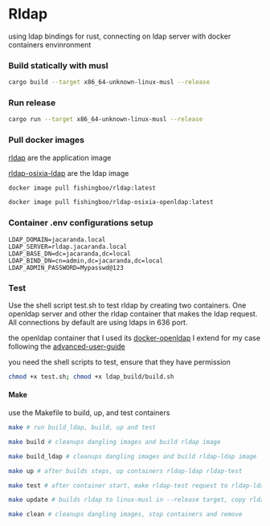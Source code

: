 # Rldap
using ldap bindings for rust, connecting on ldap server with docker containers envinronment

### Build statically with musl
```bash
cargo build --target x86_64-unknown-linux-musl --release
```

### Run release
```bash
cargo run --target x86_64-unknown-linux-musl --release
```

### Pull docker images
[rldap](https://hub.docker.com/repository/docker/fishingboo/rldap) are the application image

[rldap-osixia-ldap](https://hub.docker.com/repository/docker/fishingboo/rldap-osixia-openldap) are the ldap image
```bash
docker image pull fishingboo/rldap:latest
```
```bash
docker image pull fishingboo/rldap-osixia-openldap:latest
```

### Container .env configurations setup
```.env
LDAP_DOMAIN=jacaranda.local
LDAP_SERVER=rldap.jacaranda.local
LDAP_BASE_DN=dc=jacaranda,dc=local
LDAP_BIND_DN=cn=admin,dc=jacaranda,dc=local
LDAP_ADMIN_PASSWORD=Mypasswd@123
```

### Test
Use the shell script test.sh to test rldap by creating two containers.
One openldap server and other the rldap container that makes the ldap request.
All connections by default are using ldaps in 636 port.

the openldap container that I used its [docker-openldap](https://github.com/osixia/docker-openldap)
I extend for my case following the [advanced-user-guide](https://github.com/osixia/docker-openldap#advanced-user-guide)

you need the shell scripts to test, ensure that they have permission
```bash
chmod +x test.sh; chmod +x ldap_build/build.sh
```

#### Make
use the Makefile to build, up, and test containers
```bash
make # run build_ldap, build, up and test
```
```bash
make build # cleanups dangling images and build rldap image
```
```bash
make build_ldap # cleanups dangling images and build rldap-ldap image
```
```bash
make up # after builds steps, up containers rldap-ldap rldap-test
```
```bash
make test # after container start, make rldap-test request to rldap-ldap container
```
```bash
make update # builds rldap to linux-musl in --release target, copy rldap bin and .env to running rldap-test container 
```
```bash
make clean # cleanups dangling images, stop containers and remove
```
